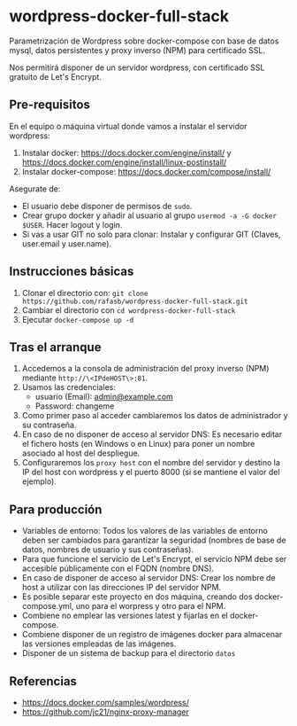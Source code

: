 # wordpress-docker-full-stack
Parametrización de Wordpress sobre docker-compose con base de datos mysql, datos persistentes y proxy inverso (NPM) para certificado SSL.

Nos permitirá disponer de un servidor wordpress, con certificado SSL gratuito de Let's Encrypt. 

## Pre-requisitos

En el equipo o máquina virtual donde vamos a instalar el servidor wordpress:

1) Instalar docker: https://docs.docker.com/engine/install/ y https://docs.docker.com/engine/install/linux-postinstall/ 
2) Instalar docker-compose: https://docs.docker.com/compose/install/

Asegurate de:
* El usuario debe disponer de permisos de `sudo`.
* Crear grupo docker y añadir al usuario al grupo `usermod -a -G docker $USER`. Hacer logout y login.
* Si vas a usar GIT no solo para clonar: Instalar y configurar GIT (Claves, user.email y user.name). 

## Instrucciones básicas

1) Clonar el directorio con: `git clone https://github.com/rafasb/wordpress-docker-full-stack.git`
2) Cambiar el directorio con `cd wordpress-docker-full-stack`
3) Ejecutar `docker-compose up -d`

## Tras el arranque

1) Accedemos a la consola de administración del proxy inverso (NPM) mediante `http://\<IPdeHOST\>:81`.
2) Usamos las credenciales:
    * usuario (Email): admin@example.com    
    * Password: changeme
3) Como primer paso al acceder cambiaremos los datos de administrador y su contraseña.
4) En caso de no disponer de acceso al servidor DNS: Es necesario editar el fichero hosts (en Windows o en Linux) para poner un nombre asociado al host del despliegue. 
5) Configuraremos los `proxy host` con el nombre del servidor y destino la IP del host con wordpress y el puerto 8000 (si se mantiene el valor del ejemplo).

## Para producción

* Variables de entorno:
    Todos los valores de las variables de entorno deben ser cambiados para garantizar la seguridad (nombres de base de datos, nombres de usuario y sus contraseñas).
* Para que funcione el servicio de Let's Encrypt, el servicio NPM debe ser accesible públicamente con el FQDN (nombre DNS).
* En caso de disponer de acceso al servidor DNS: Crear los nombre de host a utilizar con las direcciones IP del servidor NPM.
* Es posible separar este proyecto en dos máquina, creando dos docker-compose.yml, uno para el worpress y otro para el NPM.
* Combiene no emplear las versiones latest y fijarlas en el docker-compose.
* Combiene disponer de un registro de imágenes docker para almacenar las versiones empleadas de las imágenes.
* Disponer de un sistema de backup para el directorio `datos`

## Referencias

* https://docs.docker.com/samples/wordpress/
* https://github.com/jc21/nginx-proxy-manager